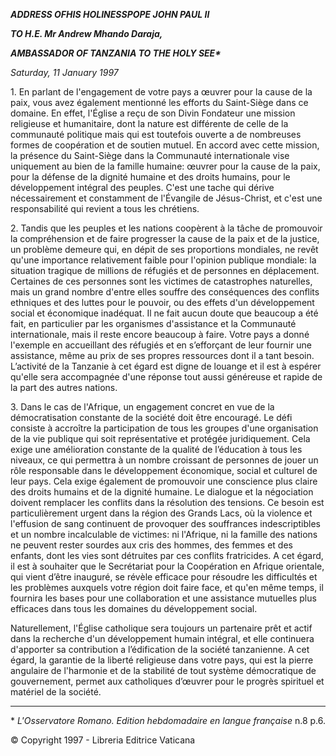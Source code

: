 ***ADDRESS OF******HIS HOLINESS******POPE JOHN PAUL II***

***TO H.E. Mr Andrew Mhando Daraja,***

***AMBASSADOR OF TANZANIA TO THE HOLY SEE\****

*Saturday, 11 January 1997*

1\. En parlant de l'engagement de votre pays a œuvrer pour la cause de la paix, vous avez également mentionné les efforts du Saint-Siège dans ce domaine. En effet, l'Église a reçu de son Divin Fondateur une mission religieuse et humanitaire, dont la nature est différente de celle de la communauté politique mais qui est toutefois ouverte a de nombreuses formes de coopération et de soutien mutuel. En accord avec cette mission, la présence du Saint-Siège dans la Communauté internationale vise uniquement au bien de la famille humaine: œuvrer pour la cause de la paix, pour la défense de la dignité humaine et des droits humains, pour le développement intégral des peuples. C'est une tache qui dérive nécessairement et constamment de l'Évangile de Jésus-Christ, et c'est une responsabilité qui revient a tous les chrétiens.

2\. Tandis que les peuples et les nations coopèrent à la tâche de promouvoir la compréhension et de faire progresser la cause de la paix et de la justice, un problème demeure qui, en dépit de ses proportions mondiales, ne revêt qu'une importance relativement faible pour l'opinion publique mondiale: la situation tragique de millions de réfugiés et de personnes en déplacement. Certaines de ces personnes sont les victimes de catastrophes naturelles, mais un grand nombre d'entre elles souffre des conséquences des conflits ethniques et des luttes pour le pouvoir, ou des effets d'un développement social et économique inadéquat. Il ne fait aucun doute que beaucoup a été fait, en particulier par les organismes d'assistance et la Communauté internationale, mais il reste encore beaucoup à faire. Votre pays a donné l'exemple en accueillant des réfugiés et en s’efforçant de leur fournir une assistance, même au prix de ses propres ressources dont il a tant besoin. L’activité de la Tanzanie à cet égard est digne de louange et il est à espérer qu'elle sera accompagnée d'une réponse tout aussi généreuse et rapide de la part des autres nations.

3\. Dans le cas de l'Afrique, un engagement concret en vue de la démocratisation constante de la société doit être encouragé. Le défi consiste à accroître la participation de tous les groupes d'une organisation de la vie publique qui soit représentative et protégée juridiquement. Cela exige une amélioration constante de la qualité de l’éducation à tous les niveaux, ce qui permettra à un nombre croissant de personnes de jouer un rôle responsable dans le développement économique, social et culturel de leur pays. Cela exige également de promouvoir une conscience plus claire des droits humains et de la dignité humaine. Le dialogue et la négociation doivent remplacer les conflits dans la résolution des tensions. Ce besoin est particulièrement urgent dans la région des Grands Lacs, où la violence et l'effusion de sang continuent de provoquer des souffrances indescriptibles et un nombre incalculable de victimes: ni l'Afrique, ni la famille des nations ne peuvent rester sourdes aux cris des hommes, des femmes et des enfants, dont les vies sont détruites par ces conflits fratricides. A cet égard, il est à souhaiter que le Secrétariat pour la Coopération en Afrique orientale, qui vient d’être inauguré, se révèle efficace pour résoudre les difficultés et les problèmes auxquels votre région doit faire face, et qu'en même temps, il fournira les bases pour une collaboration et une assistance mutuelles plus efficaces dans tous les domaines du développement social.

Naturellement, l'Église catholique sera toujours un partenaire prêt et actif dans la recherche d'un développement humain intégral, et elle continuera d'apporter sa contribution a l’édification de la société tanzanienne. A cet égard, la garantie de la liberté religieuse dans votre pays, qui est la pierre angulaire de l'harmonie et de la stabilité de tout système démocratique de gouvernement, permet aux catholiques d’œuvrer pour le progrès spirituel et matériel de la société.

* * *

\* *L'Osservatore Romano. Edition hebdomadaire en langue française* n.8 p.6.

© Copyright 1997 - Libreria Editrice Vaticana